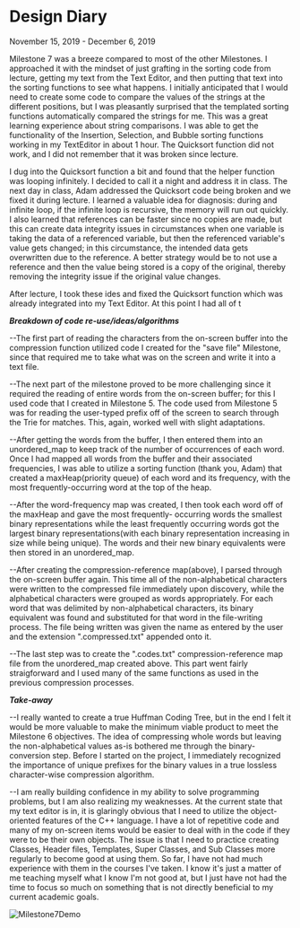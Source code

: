 # Design Diary


 November 15, 2019 - December 6, 2019

 Milestone 7 was a breeze compared to most of the other Milestones. I approached it with the mindset of just
 grafting in the sorting code from lecture, getting my text from the Text Editor, and then putting that text
 into the sorting functions to see what happens. I initially anticipated that I would need to create some code
 to compare the values of the strings at the different positions, but I was pleasantly surprised that the templated
 sorting functions automatically compared the strings for me. This was a great learning experience about string
 comparisons. I was able to get the functionality of the Insertion, Selection, and Bubble sorting functions working 
 in my TextEditor in about 1 hour. The Quicksort function did not work, and I did not remember that it was broken 
 since lecture. 
 
 I dug into the Quicksort function a bit and found that the helper function was looping infinitely. I decided to 
 call it a night and address it in class. The next day in class, Adam addressed the Quicksort code being broken 
 and we fixed it during lecture. I learned a valuable idea for diagnosis: during and infinite loop, if the infinite
 loop is recursive, the memory will run out quickly. I also learned that references can be faster since no copies
 are made, but this can create data integrity issues in circumstances when one variable is taking the data of 
 a referenced variable, but then the referenced variable's value gets changed; in this circumstance, the intended
 data gets overwritten due to the reference. A better strategy would be to not use a reference and then the value
 being stored is a copy of the original, thereby removing the integrity issue if the original value changes.

 After lecture, I took these ides and fixed the Quicksort function which was already integrated into my Text Editor.
At this point I had all of t

 ***Breakdown of code re-use/ideas/algorithms***
 
 --The first part of reading the characters from the on-screen buffer into the compression function utilized code
 I created for the "save file" Milestone, since that required me to take what was on the screen and write it into 
 a text file. 
 
 --The next part of the milestone proved to be more challenging since it required the reading of entire words from 
 the on-screen buffer; for this I used code that I created in Milestone 5. The code used from Milestone 5 was for 
 reading the user-typed prefix off of the screen to search through the Trie for matches. This, again, worked well with 
 slight adaptations.
 
 --After getting the words from the buffer, I then entered them into an unordered_map to keep track of the number 
 of occurrences of each word. Once I had mapped all words from the buffer and their associated frequencies, I was 
 able to utilize a sorting function (thank you, Adam) that created a maxHeap(priority queue) of each word and its
 frequency, with the most frequently-occurring word at the top of the heap.
 
 --After the word-frequency map was created, I then took each word off of the maxHeap and gave the most frequently-
 occurring words the smallest binary representations while the least frequently occurring words got the largest binary
 representations(with each binary representation increasing in size while being unique). The words and their new binary
 equivalents were then stored in an unordered_map.  
 
 --After creating the compression-reference map(above), I parsed through the on-screen buffer again. This time all
 of the non-alphabetical characters were written to the compressed file immediately upon discovery, while the
 alphabetical characters were grouped as words appropriately. For each word that was delimited by non-alphabetical
 characters, its binary equivalent was found and substituted for that word in the file-writing process. The file
 being written was given the name as entered by the user and the extension ".compressed.txt" appended onto it.

 --The last step was to create the ".codes.txt" compression-reference map file from the unordered_map created above.
 This part went fairly straigforward and I used many of the same functions as used in the previous compression processes.


 

 ***Take-away***

--I really wanted to create a true Huffman Coding Tree, but in the end I felt it would be more valuable to make the minimum 
viable product to meet the Milestone 6 objectives. The idea of compressing whole words but leaving the non-alphabetical 
values as-is bothered me through the binary-conversion step. Before I started on the project, I immediately recognized 
the importance of unique prefixes for the binary values in a true lossless character-wise compression algorithm. 


 --I am really building confidence in my ability to solve programming problems, but I am also realizing my weaknesses.
 At the current state that my text editor is in, it is glaringly obvious that I need to utilize the object-oriented
 features of the C++ language. I have a lot of repetitive code and many of my on-screen items would be easier to 
 deal with in the code if they were to be their own objects. The issue is that I need to practice creating Classes,
 Header files, Templates, Super Classes, and Sub Classes more regularly to become good at using them. So far, I have
 not had much experience with them in the courses I've taken. I know it's just a matter of me teaching myself what
 I know I'm not good at, but I just have not had the time to focus so much on something that is not directly beneficial
 to my current academic goals.

![Milestone7Demo](https://raw.githubusercontent.com/rja45/CS211-TextEditor/master/docs/Milestone06.gif)